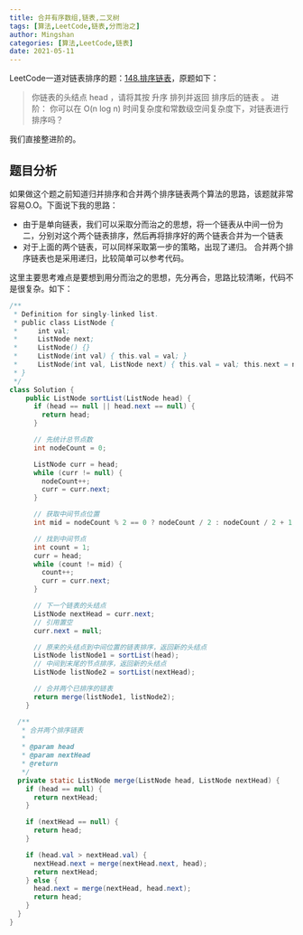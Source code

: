 ```yaml
---
title: 合并有序数组,链表,二叉树
tags: [算法,LeetCode,链表,分而治之]
author: Mingshan
categories: [算法,LeetCode,链表]
date: 2021-05-11
---
```


LeetCode一道对链表排序的题：[148.排序链表](https://leetcode-cn.com/problems/sort-list/)，原题如下：
> 你链表的头结点 head ，请将其按 升序 排列并返回 排序后的链表 。
进阶：
你可以在 O(n log n) 时间复杂度和常数级空间复杂度下，对链表进行排序吗？

我们直接整进阶的。

<!-- more -->

## 题目分析

如果做这个题之前知道归并排序和合并两个排序链表两个算法的思路，该题就非常容易O.O。下面说下我的思路：

- 由于是单向链表，我们可以采取分而治之的思想，将一个链表从中间一份为二，分别对这个两个链表排序，然后再将排序好的两个链表合并为一个链表
- 对于上面的两个链表，可以同样采取第一步的策略，出现了递归。
合并两个排序链表也是采用递归，比较简单可以参考代码。

这里主要思考难点是要想到用分而治之的思想，先分再合，思路比较清晰，代码不是很复杂。如下：

```Java
/**
 * Definition for singly-linked list.
 * public class ListNode {
 *     int val;
 *     ListNode next;
 *     ListNode() {}
 *     ListNode(int val) { this.val = val; }
 *     ListNode(int val, ListNode next) { this.val = val; this.next = next; }
 * }
 */
class Solution {
    public ListNode sortList(ListNode head) {
      if (head == null || head.next == null) {
        return head;
      }

      // 先统计总节点数
      int nodeCount = 0;

      ListNode curr = head;
      while (curr != null) {
        nodeCount++;
        curr = curr.next;
      }

      // 获取中间节点位置
      int mid = nodeCount % 2 == 0 ? nodeCount / 2 : nodeCount / 2 + 1;

      // 找到中间节点
      int count = 1;
      curr = head;
      while (count != mid) {
        count++;
        curr = curr.next;
      }

      // 下一个链表的头结点
      ListNode nextHead = curr.next;
      // 引用置空
      curr.next = null;

      // 原来的头结点到中间位置的链表排序，返回新的头结点
      ListNode listNode1 = sortList(head);
      // 中间到末尾的节点排序，返回新的头结点
      ListNode listNode2 = sortList(nextHead);

      // 合并两个已排序的链表
      return merge(listNode1, listNode2);
    }

  /**
   * 合并两个排序链表
   *
   * @param head
   * @param nextHead
   * @return
   */
  private static ListNode merge(ListNode head, ListNode nextHead) {
    if (head == null) {
      return nextHead;
    }

    if (nextHead == null) {
      return head;
    }

    if (head.val > nextHead.val) {
      nextHead.next = merge(nextHead.next, head);
      return nextHead;
    } else {
      head.next = merge(nextHead, head.next);
      return head;
    }
  }
}
```



